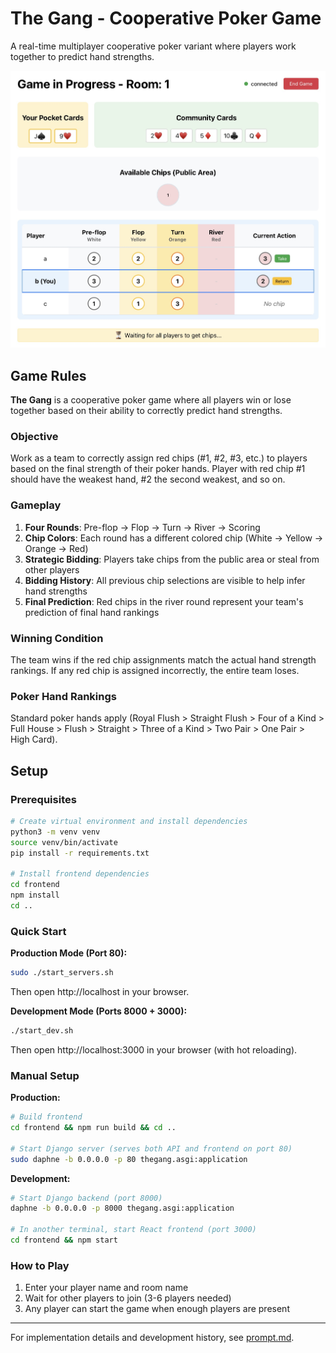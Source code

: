 # The Gang - Cooperative Poker Game

A real-time multiplayer cooperative poker variant where players work together to predict hand strengths.

![Screenshot](static/screenshot.jpg)

## Game Rules

**The Gang** is a cooperative poker game where all players win or lose together based on their ability to correctly predict hand strengths.

### Objective
Work as a team to correctly assign red chips (#1, #2, #3, etc.) to players based on the final strength of their poker hands. Player with red chip #1 should have the weakest hand, #2 the second weakest, and so on.

### Gameplay
1. **Four Rounds**: Pre-flop → Flop → Turn → River → Scoring
2. **Chip Colors**: Each round has a different colored chip (White → Yellow → Orange → Red)
3. **Strategic Bidding**: Players take chips from the public area or steal from other players
4. **Bidding History**: All previous chip selections are visible to help infer hand strengths
5. **Final Prediction**: Red chips in the river round represent your team's prediction of final hand rankings

### Winning Condition
The team wins if the red chip assignments match the actual hand strength rankings. If any red chip is assigned incorrectly, the entire team loses.

### Poker Hand Rankings
Standard poker hands apply (Royal Flush > Straight Flush > Four of a Kind > Full House > Flush > Straight > Three of a Kind > Two Pair > One Pair > High Card).

## Setup

### Prerequisites
```bash
# Create virtual environment and install dependencies
python3 -m venv venv
source venv/bin/activate
pip install -r requirements.txt

# Install frontend dependencies
cd frontend
npm install
cd ..
```

### Quick Start

**Production Mode (Port 80):**
```bash
sudo ./start_servers.sh
```
Then open http://localhost in your browser.

**Development Mode (Ports 8000 + 3000):**
```bash
./start_dev.sh
```
Then open http://localhost:3000 in your browser (with hot reloading).

### Manual Setup

**Production:**
```bash
# Build frontend
cd frontend && npm run build && cd ..

# Start Django server (serves both API and frontend on port 80)
sudo daphne -b 0.0.0.0 -p 80 thegang.asgi:application
```

**Development:**
```bash
# Start Django backend (port 8000)
daphne -b 0.0.0.0 -p 8000 thegang.asgi:application

# In another terminal, start React frontend (port 3000)
cd frontend && npm start
```

### How to Play
1. Enter your player name and room name
2. Wait for other players to join (3-6 players needed)
3. Any player can start the game when enough players are present

---

For implementation details and development history, see [prompt.md](prompt.md).